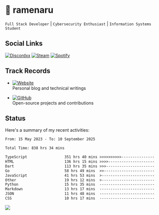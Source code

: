 # 🍜 ramenaru

`Full Stack Developer` | `Cybersecurity Enthusiast` | `Information Systems Student`

## Social Links
[![Discordxx](https://img.shields.io/badge/Discord-7289da?style=flat&logo=discord&logoColor=white)](https://discordapp.com/users/503291004200157185)
[![Steam](https://img.shields.io/badge/Steam-1b2838?style=flat&logo=steam&logoColor=white)](https://steamcommunity.com/id/ramenaru)
[![Spotify](https://img.shields.io/badge/Spotify-1ED760?logo=spotify&logoColor=white)](https://open.spotify.com/user/zehfiusachi8zilte5bqkjl2l)

## Track Records
- [![Website](https://img.shields.io/badge/Websites-FF7139?style=for-the-badge&logo=ghost&logoColor=white)](https://ramenaru.me)  
  Personal blog and technical writings

- [![GitHub](https://img.shields.io/badge/Github_Projects-181717?style=for-the-badge&logo=github&logoColor=white)](https://github.com/ramenaru)  
  Open-source projects and contributions

## Status

Here's a summary of my recent activities:

<!--START_SECTION:waka-->

```txt
From: 15 May 2023 - To: 10 September 2025

Total Time: 838 hrs 34 mins

TypeScript                 351 hrs 40 mins >>>>>>>>>>---------------   41.94 %
HTML                       136 hrs 15 mins >>>>---------------------   16.25 %
Dart                       113 hrs 35 mins >>>----------------------   13.54 %
Go                         58 hrs 49 mins  >>-----------------------   07.01 %
JavaScript                 41 hrs 53 mins  >------------------------   04.99 %
Other                      19 hrs 12 mins  >------------------------   02.29 %
Python                     15 hrs 35 mins  -------------------------   01.86 %
Markdown                   13 hrs 17 mins  -------------------------   01.59 %
JSON                       11 hrs 48 mins  -------------------------   01.41 %
CSS                        10 hrs 17 mins  -------------------------   01.23 %
```

<!--END_SECTION:waka-->

<img src="https://github-readme-activity-graph-fjqz177.vercel.app/graph?username=ramenaru&theme=xcode"/>

